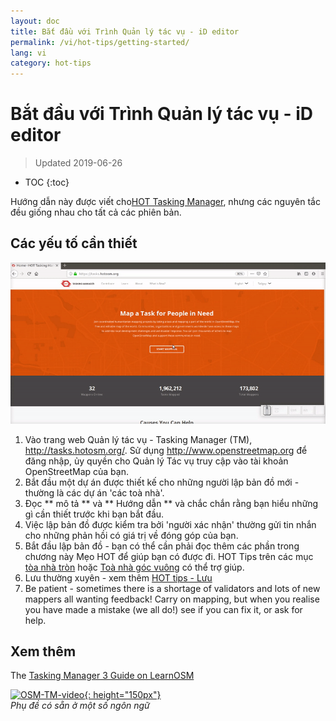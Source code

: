 ```yaml
---
layout: doc
title: Bắt đầu với Trình Quản lý tác vụ - iD editor
permalink: /vi/hot-tips/getting-started/
lang: vi
category: hot-tips
---
```


Bắt đầu với Trình Quản lý tác vụ - iD editor
============

> Updated 2019-06-26  

- TOC
{:toc}

Hướng dẫn này được viết cho[HOT Tasking Manager](http://tasks.hotosm.org/), nhưng các nguyên tắc đều giống nhau cho tất cả các phiên bản.  

Các yếu tố cần thiết
--------------

![TM Start][]


1.  Vào trang web Quản lý tác vụ - Tasking Manager (TM), <http://tasks.hotosm.org/>. Sử dụng <http://www.openstreetmap.org> để đăng nhập, ủy quyền cho Quản lý Tác vụ truy cập vào tài khoản OpenStreetMap của bạn.  
2.  Bắt đầu một dự án được thiết kế cho những người lập bản đồ mới - thường là các dự án 'các toà nhà'.  
3.  Đọc ** mô tả ** và ** Hướng dẫn ** và chắc chắn rằng bạn hiểu những gì cần thiết trước khi bạn bắt đầu. 
4.  Việc lập bản đồ được kiểm tra bởi 'người xác nhận' thường gửi tin nhắn cho những phản hồi có giá trị về đóng góp của bạn.  
5.  Bắt đầu lập bản đồ - bạn có thể cần phải đọc thêm các phần trong chương này Mẹo HOT để giúp bạn có được đi. HOT Tips trên các mục [tòa nhà tròn](/vi/hot-tips/tracing-round-buildings/) hoặc [Toà nhà góc vuông](/vi/hot-tips/tracing-rectangular-buildings/) có thể trợ giúp.  
6.  Lưu thường xuyên - xem thêm [HOT tips - Lưu](/vi/hot-tips/saving/)  
7.  Be patient - sometimes there is a shortage of validators and lots of new mappers all wanting feedback! Carry on mapping, but when you realise you have made a mistake (we all do!) see if you can fix it, or ask for help.  



Xem thêm  
---------

The [Tasking Manager 3 Guide on LearnOSM](/en/coordination/tasking-manager3/)  

[![OSM-TM-video]{: height="150px"}](https://www.youtube.com/watch?v=_feTGQXLf_M&list=PLb9506_-6FMHZ3nwn9heri3xjQKrSq1hN&index=9 "Humanitarian OpenStreetMap Team - Tasking Manager Tutorial Videos")  
*Phụ đề có sẵn ở một số ngôn ngữ*  


[TM Start]:/images/hot-tips/tm_start.gif "Tasking Manager selecting a square and loading into the iD editor"
[keymon]:/images/hot-tips/keymon.png
[OSM-TM-video]: /images/hot-tips/OSM-TM-video.png "Humanitarian OpenStreetMap Team - Tasking Manager Tutorial Videos"